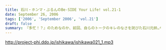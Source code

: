 ```yaml
---
title: 石川・ホンマ・ぶるんのBe-SIDE Your Life! vol.21-1
date: September 26, 2006
tags: ['2006', 'September 2006', 'vol.21']
draft: false
summary: 『多忙！？』のためなのか、前回、自らのトークのキレのなさを詫びた石川元帥…今回はその原因となったオシゴトのお話です。ワタクシNAMAEも参加させていただいたオシゴトだったのですが、なかなかのものでしたので話は長くなるのでした…NAMAE
---
```


http://project-phi.ddo.jp/ishikawa/ishikawa021_1.mp3
